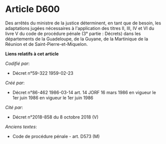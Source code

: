 # Article D600

Des arrêtés du ministre de la justice déterminent, en tant que de besoin, les adaptations jugées nécessaires à l'application
des titres II, III, IV et VI du livre V du code de procédure pénale (3° partie : Décrets) dans les départements de la
Guadeloupe, de la Guyane, de la Martinique de la Réunion et de Saint-Pierre-et-Miquelon.

**Liens relatifs à cet article**

_Codifié par_:

  - Décret n°59-322 1959-02-23

_Créé par_:

  - Décret n°86-462 1986-03-14 art. 14 JORF 16 mars 1986 en vigueur le 1er juin 1986 en vigueur le 1er juin 1986

_Cité par_:

  - Décret n°2018-858 du 8 octobre 2018 (V)

_Anciens textes_:

  - Code de procédure pénale - art. D573 (M)
